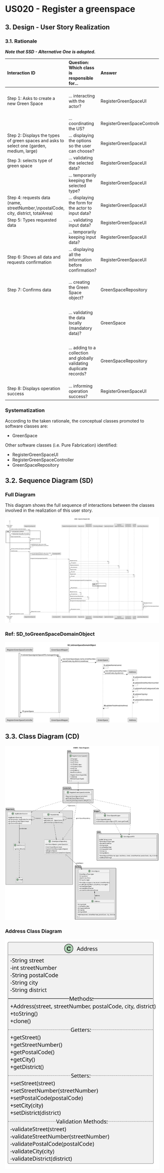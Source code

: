 # US020 - Register a greenspace

## 3. Design - User Story Realization

### 3.1. Rationale

_**Note that SSD - Alternative One is adopted.**_

| Interaction ID                                                                                | Question: Which class is responsible for...                           | Answer                       | Justification (with patterns)                                                                                          |
|:----------------------------------------------------------------------------------------------|:----------------------------------------------------------------------|:-----------------------------|:-----------------------------------------------------------------------------------------------------------------------|
| Step 1: Asks to create a new Green Space 		                                                   | 	... interacting with the actor?                                      | RegisterGreenSpaceUI         | Pure Fabrication: there is no reason to assign this responsibility to any existing class in the Domain Model.          |
| 			  		                                                                                       | 	... coordinating the US?                                             | RegisterGreenSpaceController | Controller                                                                                                             |
| Step 2: Displays the types of green spaces and asks to select one (garden, medium, large)  		 | 	... displaying the options so the user can choose?                   | RegisterGreenSpaceUI         | Pure Fabrication                                                                                                       |
| Step 3: selects type of green space  		                                                       | 	... validating the selected data?                                    | RegisterGreenSpaceUI         | Pure Fabrication                                                                                                       |
|                                                                                               | ... temporarily keeping the selected type?                            | RegisterGreenSpaceUI         | Pure Fabrication                                                                                                       |
| Step 4: requests data (name, streetNumber,\npostalCode, city, district, totalArea)  		        | 	... displaying the form for the actor to input data?						           | RegisterGreenSpaceUI         | Pure Fabrication: User will insert data on the User Interface.                                                         |
| Step 5: Types requested data  		                                                              | 	... validating input data?                                           | RegisterGreenSpaceUI         | Pure Fabrication                                                                                                       |
|                                                                                               | ... temporarily keeping input data?                                   | RegisterGreenSpaceUI         | Pure Fabrication                                                                                                       |
| Step 6: Shows all data and requests confirmation  		                                          | ... displaying all the information before confirmation?							        | RegisterGreenSpaceUI         | PureFabrication                                                                                                        |              
| Step 7: Confirms data  		                                                                     | 	... creating the Green Space object?                                 | GreenSpaceRepository         | Information Expert/Pure Fabrication - GreenSpaceRepository contains all instances of GreenSpace                        | 
| 			  		                                                                                       | 	... validating the data locally (mandatory data)?                    | GreenSpace                   | Information Expert: GreenSpace has its own data and GreenSpace constructor validates data                              |                                                                                    | 
|                                                                                               | ... adding to a collection and globally validating duplicate records? | GreenSpaceRepository         | Pure Creation/Information Expert: GreenSpaceRepository aggregates GreenSpace instances and validates duplicate records |
| Step 8: Displays operation success  		                                                        | 	... informing operation success?                                     | RegisterGreenSpaceUI         | Pure Fabrication                                                                                                       | 

### Systematization ##

According to the taken rationale, the conceptual classes promoted to software classes are:

* GreenSpace

Other software classes (i.e. Pure Fabrication) identified:

* RegisterGreenSpaceUI
* RegisterGreenSpaceController
* GreenSpaceRepository

## 3.2. Sequence Diagram (SD)

### Full Diagram

This diagram shows the full sequence of interactions between the classes involved in the realization of this user story.

![Sequence Diagram - Full](svg/us020-sequence-diagram.svg)

### Ref: SD_toGreenSpaceDomainObject 

![Sequence Diagram - SD_toGreenSpaceDomainObject](svg/SD_toGreenSpaceDomainObject.svg)


## 3.3. Class Diagram (CD)

![Class Diagram](svg/us020-class-diagram.svg)

### Address Class Diagram

![Class Diagram](svg/us020-class-diagram-address.svg)